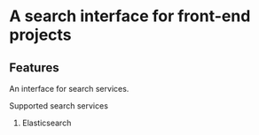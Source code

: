 # A search interface for front-end projects

## Features

An interface for search services.

Supported search services

1. Elasticsearch

